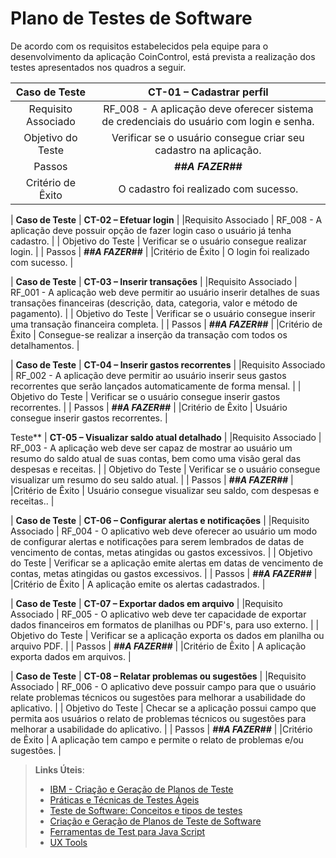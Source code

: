 # Plano de Testes de Software

De acordo com os requisitos estabelecidos pela equipe para o desenvolvimento da aplicação CoinControl, está prevista a realização dos testes apresentados nos quadros a seguir.
 
| **Caso de Teste** 	| **CT-01 – Cadastrar perfil** 	|
|:---:	|:---:	|
|	Requisito Associado 	| RF_008 - A aplicação deve oferecer sistema de credenciais do usuário com login e senha. |
| Objetivo do Teste 	| Verificar se o usuário consegue criar seu cadastro na aplicação. |
| Passos 	| ***##A FAZER##*** |
|Critério de Êxito | O cadastro foi realizado com sucesso. |

| **Caso de Teste** 	| **CT-02 – Efetuar login**	|
|Requisito Associado | RF_008	- A aplicação deve possuir opção de fazer login caso o usuário já tenha cadastro. |
| Objetivo do Teste 	| Verificar se o usuário consegue realizar login. |
| Passos 	| ***##A FAZER##*** |
|Critério de Êxito | O login foi realizado com sucesso. |

| **Caso de Teste** 	| **CT-03 – Inserir transações**	|
|Requisito Associado | RF_001	- A aplicação web deve permitir ao usuário inserir detalhes de suas transações financeiras (descrição, data, categoria, valor e método de pagamento). |
| Objetivo do Teste 	| Verificar se o usuário consegue inserir uma transação financeira completa. |
| Passos 	| ***##A FAZER##*** |
|Critério de Êxito | Consegue-se realizar a inserção da transação com todos os detalhamentos. |

| **Caso de Teste** 	| **CT-04 – Inserir gastos recorrentes**	|
|Requisito Associado | RF_002	- A aplicação deve permitir ao usuário inserir seus gastos recorrentes que serão lançados automaticamente de forma mensal. |
| Objetivo do Teste 	| Verificar se o usuário consegue inserir gastos recorrentes. |
| Passos 	| ***##A FAZER##*** |
|Critério de Êxito | Usuário consegue inserir gastos recorrentes. |

Teste** 	| **CT-05 – Visualizar saldo atual detalhado**	|
|Requisito Associado | RF_003	- A aplicação web deve ser capaz de mostrar ao usuário um resumo do saldo atual de suas contas, bem como uma visão geral das despesas e receitas. |
| Objetivo do Teste 	| Verificar se o usuário consegue visualizar um resumo do seu saldo atual. |
| Passos 	| ***##A FAZER##*** |
|Critério de Êxito | Usuário consegue visualizar seu saldo, com despesas e receitas.. |

| **Caso de Teste** 	| **CT-06 – Configurar alertas e notificações**	|
|Requisito Associado | RF_004	- O aplicativo web deve oferecer ao usuário um modo de configurar alertas e notificações para serem lembrados de datas de vencimento de contas, metas atingidas ou gastos excessivos. |
| Objetivo do Teste 	| Verificar se a aplicação emite alertas em datas de vencimento de contas, metas atingidas ou gastos excessivos. |
| Passos 	| ***##A FAZER##*** |
|Critério de Êxito | A aplicação emite os alertas cadastrados. |

| **Caso de Teste** 	| **CT-07 – Exportar dados em arquivo**	|
|Requisito Associado | RF_005	- O aplicativo web deve ter capacidade de exportar dados financeiros em formatos de planilhas ou PDF's, para uso externo. |
| Objetivo do Teste 	| Verificar se a aplicação exporta os dados em planilha ou arquivo PDF. |
| Passos 	| ***##A FAZER##*** |
|Critério de Êxito | A aplicação exporta dados em arquivos. |

| **Caso de Teste** 	| **CT-08 – Relatar problemas ou sugestões**	|
|Requisito Associado | RF_006	- O aplicativo deve possuir campo para que o usuário relate problemas técnicos ou sugestões para melhorar a usabilidade do aplicativo. |
| Objetivo do Teste 	| Checar se a aplicação possui campo que permita aos usuários o relato de problemas técnicos ou sugestões para melhorar a usabilidade do aplicativo. |
| Passos 	| ***##A FAZER##*** |
|Critério de Êxito | A aplicação tem campo e permite o relato de problemas e/ou sugestões. |





 
> **Links Úteis**:
> - [IBM - Criação e Geração de Planos de Teste](https://www.ibm.com/developerworks/br/local/rational/criacao_geracao_planos_testes_software/index.html)
> - [Práticas e Técnicas de Testes Ágeis](http://assiste.serpro.gov.br/serproagil/Apresenta/slides.pdf)
> -  [Teste de Software: Conceitos e tipos de testes](https://blog.onedaytesting.com.br/teste-de-software/)
> - [Criação e Geração de Planos de Teste de Software](https://www.ibm.com/developerworks/br/local/rational/criacao_geracao_planos_testes_software/index.html)
> - [Ferramentas de Test para Java Script](https://geekflare.com/javascript-unit-testing/)
> - [UX Tools](https://uxdesign.cc/ux-user-research-and-user-testing-tools-2d339d379dc7)
